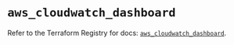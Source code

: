 # `aws_cloudwatch_dashboard`

Refer to the Terraform Registry for docs: [`aws_cloudwatch_dashboard`](https://registry.terraform.io/providers/hashicorp/aws/5.76.0/docs/resources/cloudwatch_dashboard).
